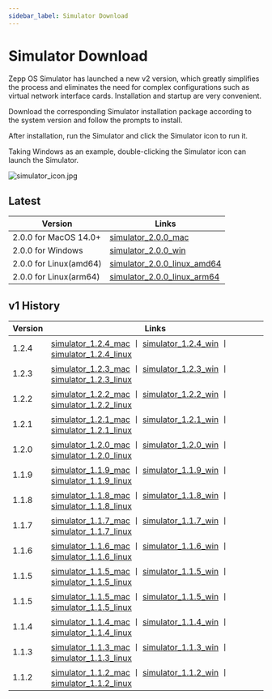 ```yaml
---
sidebar_label: Simulator Download
---
```


# Simulator Download

Zepp OS Simulator has launched a new v2 version, which greatly simplifies the process and eliminates the need for complex configurations such as virtual network interface cards. Installation and startup are very convenient.

Download the corresponding Simulator installation package according to the system version and follow the prompts to install.

After installation, run the Simulator and click the Simulator icon to run it.

Taking Windows as an example, double-clicking the Simulator icon can launch the Simulator.

![simulator_icon.jpg](/img/simulator/simulator_icon.jpg)

## Latest

| Version                | Links                                                                                                                                  |
| ---------------------- | -------------------------------------------------------------------------------------------------------------------------------------- |
| 2.0.0 for MacOS 14.0+  | [simulator_2.0.0_mac](https://upload-cdn.zepp.com/zepp-applet-and-wechat-applet/20240626/3d9d2c98e1b591e778a9398a03afc4d2.dmg)         |
| 2.0.0 for Windows      | [simulator_2.0.0_win](https://upload-cdn.zepp.com/zepp-applet-and-wechat-applet/20240626/b182dce83f685bc879c60a090b936d48.exe)         |
| 2.0.0 for Linux(amd64) | [simulator_2.0.0_linux_amd64](https://upload-cdn.zepp.com/zepp-applet-and-wechat-applet/20240626/19878ce4a58911b33c1cbaf4963736a7.deb) |
| 2.0.0 for Linux(arm64) | [simulator_2.0.0_linux_arm64](https://upload-cdn.zepp.com/zepp-applet-and-wechat-applet/20240626/ca0a3275145c956009cb3b7c487af63e.deb) |

## v1 History

| Version | Links                                                                                                                                                                                                                                                                                                               |
| ------- | ------------------------------------------------------------------------------------------------------------------------------------------------------------------------------------------------------------------------------------------------------------------------------------------------------------------- |
| 1.2.4   | [simulator_1.2.4_mac](https://upload-cdn.huami.com/zeppos/simulator/download/simulator_1.2.4.dmg) 丨 [simulator_1.2.4_win](https://upload-cdn.huami.com/zeppos/simulator/download/simulator_1.2.4.exe) 丨 [simulator_1.2.4_linux](https://upload-cdn.huami.com/zeppos/simulator/download/simulator_1.2.4_amd64.deb) |
| 1.2.3   | [simulator_1.2.3_mac](https://upload-cdn.huami.com/zeppos/simulator/download/simulator_1.2.3.dmg) 丨 [simulator_1.2.3_win](https://upload-cdn.huami.com/zeppos/simulator/download/simulator_1.2.3.exe) 丨 [simulator_1.2.3_linux](https://upload-cdn.huami.com/zeppos/simulator/download/simulator_1.2.3_amd64.deb) |
| 1.2.2   | [simulator_1.2.2_mac](https://upload-cdn.huami.com/zeppos/simulator/download/simulator_1.2.2.dmg) 丨 [simulator_1.2.2_win](https://upload-cdn.huami.com/zeppos/simulator/download/simulator_1.2.2.exe) 丨 [simulator_1.2.2_linux](https://upload-cdn.huami.com/zeppos/simulator/download/simulator_1.2.2_amd64.deb) |
| 1.2.1   | [simulator_1.2.1_mac](https://upload-cdn.huami.com/zeppos/simulator/download/simulator_1.2.1.dmg) 丨 [simulator_1.2.1_win](https://upload-cdn.huami.com/zeppos/simulator/download/simulator_1.2.1.exe) 丨 [simulator_1.2.1_linux](https://upload-cdn.huami.com/zeppos/simulator/download/simulator_1.2.1_amd64.deb) |
| 1.2.0   | [simulator_1.2.0_mac](https://upload-cdn.huami.com/zeppos/simulator/download/simulator_1.2.0.dmg) 丨 [simulator_1.2.0_win](https://upload-cdn.huami.com/zeppos/simulator/download/simulator_1.2.0.exe) 丨 [simulator_1.2.0_linux](https://upload-cdn.huami.com/zeppos/simulator/download/simulator_1.2.0_amd64.deb) |
| 1.1.9   | [simulator_1.1.9_mac](https://upload-cdn.huami.com/zeppos/simulator/download/simulator_1.1.9.dmg) 丨 [simulator_1.1.9_win](https://upload-cdn.huami.com/zeppos/simulator/download/simulator_1.1.9.exe) 丨 [simulator_1.1.9_linux](https://upload-cdn.huami.com/zeppos/simulator/download/simulator_1.1.9_amd64.deb) |
| 1.1.8   | [simulator_1.1.8_mac](https://upload-cdn.huami.com/zeppos/simulator/download/simulator_1.1.8.dmg) 丨 [simulator_1.1.8_win](https://upload-cdn.huami.com/zeppos/simulator/download/simulator_1.1.8.exe) 丨 [simulator_1.1.8_linux](https://upload-cdn.huami.com/zeppos/simulator/download/simulator_1.1.8_amd64.deb) |
| 1.1.7   | [simulator_1.1.7_mac](https://upload-cdn.huami.com/zeppos/simulator/download/simulator_1.1.7.dmg) 丨 [simulator_1.1.7_win](https://upload-cdn.huami.com/zeppos/simulator/download/simulator_1.1.7.exe) 丨 [simulator_1.1.7_linux](https://upload-cdn.huami.com/zeppos/simulator/download/simulator_1.1.7_amd64.deb) |
| 1.1.6   | [simulator_1.1.6_mac](https://upload-cdn.huami.com/zeppos/simulator/download/simulator_1.1.6.dmg) 丨 [simulator_1.1.6_win](https://upload-cdn.huami.com/zeppos/simulator/download/simulator_1.1.6.exe) 丨 [simulator_1.1.6_linux](https://upload-cdn.huami.com/zeppos/simulator/download/simulator_1.1.6_amd64.deb) |
| 1.1.5   | [simulator_1.1.5_mac](https://upload-cdn.huami.com/zeppos/simulator/download/simulator_1.1.5.dmg) 丨 [simulator_1.1.5_win](https://upload-cdn.huami.com/zeppos/simulator/download/simulator_1.1.5.exe) 丨 [simulator_1.1.5_linux](https://upload-cdn.huami.com/zeppos/simulator/download/simulator_1.1.5_amd64.deb) |
| 1.1.5   | [simulator_1.1.5_mac](https://upload-cdn.huami.com/zeppos/simulator/download/simulator_1.1.5.dmg) 丨 [simulator_1.1.5_win](https://upload-cdn.huami.com/zeppos/simulator/download/simulator_1.1.5.exe) 丨 [simulator_1.1.5_linux](https://upload-cdn.huami.com/zeppos/simulator/download/simulator_1.1.5_amd64.deb) |
| 1.1.4   | [simulator_1.1.4_mac](https://upload-cdn.huami.com/zeppos/simulator/download/simulator_1.1.4.dmg) 丨 [simulator_1.1.4_win](https://upload-cdn.huami.com/zeppos/simulator/download/simulator_1.1.4.exe) 丨 [simulator_1.1.4_linux](https://upload-cdn.huami.com/zeppos/simulator/download/simulator_1.1.4_amd64.deb) |
| 1.1.3   | [simulator_1.1.3_mac](https://upload-cdn.huami.com/zeppos/simulator/download/simulator_1.1.3.dmg) 丨 [simulator_1.1.3_win](https://upload-cdn.huami.com/zeppos/simulator/download/simulator_1.1.3.exe) 丨 [simulator_1.1.3_linux](https://upload-cdn.huami.com/zeppos/simulator/download/simulator_1.1.3_amd64.deb) |
| 1.1.2   | [simulator_1.1.2_mac](https://upload-cdn.huami.com/zeppos/simulator/download/simulator_1.1.2.dmg) 丨 [simulator_1.1.2_win](https://upload-cdn.huami.com/zeppos/simulator/download/simulator_1.1.2.exe) 丨 [simulator_1.1.2_linux](https://upload-cdn.huami.com/zeppos/simulator/download/simulator_1.1.2_amd64.deb) |
